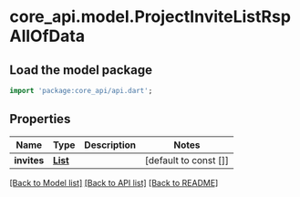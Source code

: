 # core_api.model.ProjectInviteListRspAllOfData

## Load the model package
```dart
import 'package:core_api/api.dart';
```

## Properties
Name | Type | Description | Notes
------------ | ------------- | ------------- | -------------
**invites** | [**List<ProjectInvite>**](ProjectInvite.md) |  | [default to const []]

[[Back to Model list]](../README.md#documentation-for-models) [[Back to API list]](../README.md#documentation-for-api-endpoints) [[Back to README]](../README.md)


